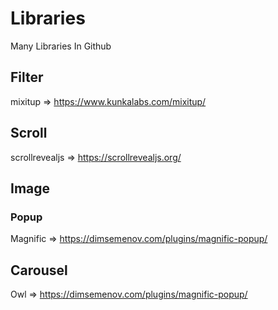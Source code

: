 # Libraries
Many Libraries In Github
## Filter 
mixitup => https://www.kunkalabs.com/mixitup/

## Scroll 
scrollrevealjs => https://scrollrevealjs.org/

## Image 
### Popup 
Magnific => https://dimsemenov.com/plugins/magnific-popup/

## Carousel 
Owl => https://dimsemenov.com/plugins/magnific-popup/